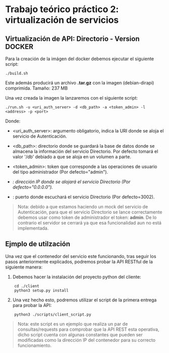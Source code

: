 # Trabajo teórico práctico 2: virtualización de servicios

## Virtualización de API: Directorio - Version DOCKER

Para la creación de la imágen del docker debemos ejecutar el siguiente script:

``` ./build.sh ```

Este además producirá un archivo **.tar.gz** con la imagen (debian-dirapi) comprimida. Tamaño: 237 MB

Una vez creada la imagen la lanzaremos con el siguiente script:

``` ./run.sh -u <uri_auth_server> -d <db_path> -a <token_admin> -l <address> -p <port> ```

Donde:

- <uri_auth_server>: argumento obligatorio, indica la URI donde se aloja el servicio de Autenticación.

- <db_path>: directorio donde se guardará la base de datos donde se almacena la información del servicio Directorio. Por defecto tomará el valor '/db' debiado a que se aloja en un volumen a parte.

- <token_admin>: token que corresponde a las operaciones de usuario del tipo administrador (Por defecto="admin").

- <address>: dirección IP donde se alojará el servicio Directorio (Por defecto="0.0.0.0").

- <port>: puerto donde escuchará el servicio Directorio (Por defecto=3002).

> Nota: debido a que estamos haciendo un mock del servicio de Autenticación, para que el servicio Directorio se lance correctamente debemos usar como token de administrador el token: **admin**. De lo contrario el servidor se cerrará ya que esa funcionalidad aun no está implementada.

## Ejmplo de utilzación

Una vez que el contenedor del servicio este funcionando, tras seguir los pasos anteriormente explicados, podremos probar la API RESTful de la siguiente manera:

1. Debemos hacer la instalación del proyecto python del cliente:

``` 
    cd ./client 
    python3 setup.py install
```
2. Una vez hecho esto, podremos utilizar el script de la primera entrega para probar la API:

```
    python3 ./scripts/client_script.py
```

> Nota: este script es un ejemplo que realiza un par de consultas/requests para comprobar que la API REST esta operativa, dicho script cuenta con algunas constantes que pueden ser modificadas como la dirección IP del contenedor para su correcto funcionamiento.

